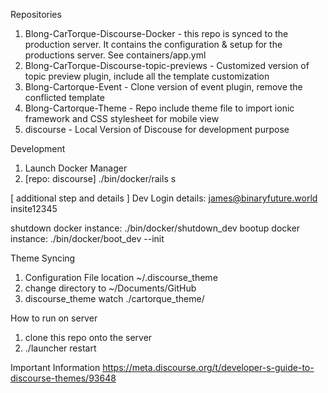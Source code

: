 Repositories
1. Blong-CarTorque-Discourse-Docker - this repo is synced to the production server. It contains the configuration & setup for the productions server. See containers/app.yml
2. Blong-CarTorque-Discourse-topic-previews - Customized version of topic preview plugin, include all the template customization
3. Blong-Cartorque-Event - Clone version of event plugin, remove the conflicted template
4. Blong-Cartorque-Theme - Repo include theme file to import ionic framework and CSS stylesheet for mobile view
5. discourse - Local Version of Discouse for development purpose

Development
1. Launch Docker Manager
2. [repo: discourse] ./bin/docker/rails s

[ additional step and details ] 
Dev Login details:
james@binaryfuture.world
insite12345

shutdown docker instance: ./bin/docker/shutdown_dev
bootup docker instance: ./bin/docker/boot_dev --init


Theme Syncing
1. Configuration File location ~/.discourse_theme
2. change directory to ~/Documents/GitHub
3. discourse_theme watch ./cartorque_theme/


How to run on server
1. clone this repo onto the server
2. ./launcher restart

Important Information
https://meta.discourse.org/t/developer-s-guide-to-discourse-themes/93648

